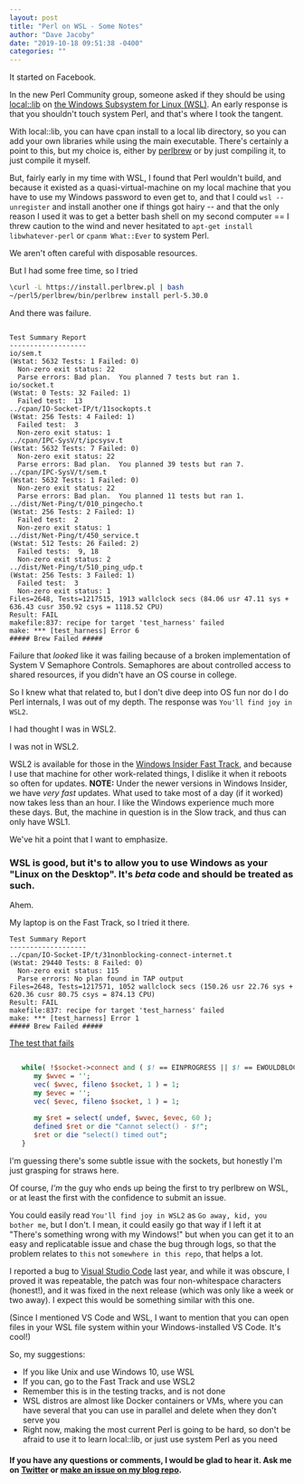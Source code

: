 ```yaml
---
layout: post
title: "Perl on WSL - Some Notes"
author: "Dave Jacoby"
date: "2019-10-18 09:51:38 -0400"
categories: ""
---
```


It started on Facebook.

In the new Perl Community group, someone asked if they should be using [local::lib](https://metacpan.org/pod/local::lib) on [the Windows Subsystem for Linux (WSL)](https://docs.microsoft.com/en-us/windows/wsl/install-win10). An early response is that you shouldn't touch system Perl, and that's where I took the tangent.

With local::lib, you can have cpan install to a local lib directory, so you can add your own libraries while using the main executable. There's certainly a point to this, but my choice is, either by [perlbrew](https://perlbrew.pl/) or by just compiling it, to just compile it myself.

But, fairly early in my time with WSL, I found that Perl wouldn't build, and because it existed as a quasi-virtual-machine on my local machine that you have to use my Windows password to even get to, and that I could `wsl --unregister` and install another one if things got hairy -- and that the only reason I used it was to get a better bash shell on my second computer == I threw caution to the wind and never hesitated to `apt-get install libwhatever-perl` or `cpanm What::Ever` to system Perl.

We aren't often careful with disposable resources.

But I had some free time, so I tried

```bash
\curl -L https://install.perlbrew.pl | bash
~/perl5/perlbrew/bin/perlbrew install perl-5.30.0
```

And there was failure.

```text

Test Summary Report
-------------------
io/sem.t                                                         (Wstat: 5632 Tests: 1 Failed: 0)
  Non-zero exit status: 22
  Parse errors: Bad plan.  You planned 7 tests but ran 1.
io/socket.t                                                      (Wstat: 0 Tests: 32 Failed: 1)
  Failed test:  13
../cpan/IO-Socket-IP/t/11sockopts.t                              (Wstat: 256 Tests: 4 Failed: 1)
  Failed test:  3
  Non-zero exit status: 1
../cpan/IPC-SysV/t/ipcsysv.t                                     (Wstat: 5632 Tests: 7 Failed: 0)
  Non-zero exit status: 22
  Parse errors: Bad plan.  You planned 39 tests but ran 7.
../cpan/IPC-SysV/t/sem.t                                         (Wstat: 5632 Tests: 1 Failed: 0)
  Non-zero exit status: 22
  Parse errors: Bad plan.  You planned 11 tests but ran 1.
../dist/Net-Ping/t/010_pingecho.t                                (Wstat: 256 Tests: 2 Failed: 1)
  Failed test:  2
  Non-zero exit status: 1
../dist/Net-Ping/t/450_service.t                                 (Wstat: 512 Tests: 26 Failed: 2)
  Failed tests:  9, 18
  Non-zero exit status: 2
../dist/Net-Ping/t/510_ping_udp.t                                (Wstat: 256 Tests: 3 Failed: 1)
  Failed test:  3
  Non-zero exit status: 1
Files=2648, Tests=1217515, 1913 wallclock secs (84.06 usr 47.11 sys + 636.43 cusr 350.92 csys = 1118.52 CPU)
Result: FAIL
makefile:837: recipe for target 'test_harness' failed
make: *** [test_harness] Error 6
##### Brew Failed #####
```

Failure that _looked_ like it was failing because of a broken implementation of System V Semaphore Controls. Semaphores are about controlled access to shared resources, if you didn't have an OS course in college.

So I knew what that related to, but I don't dive deep into OS fun nor do I do Perl internals, I was out of my depth. The response was `You'll find joy in WSL2`.

I had thought I was in WSL2.

I was not in WSL2.

WSL2 is available for those in the [Windows Insider Fast Track](https://www.bing.com/search?q=Windows+Insider+Fast+Track), and because I use that machine for other work-related things, I dislike it when it reboots so often for updates. **NOTE:** Under the newer versions in Windows Insider, we have _very fast_ updates. What used to take most of a day (if it worked) now takes less than an hour. I like the Windows experience much more these days. But, the machine in question is in the Slow track, and thus can only have WSL1.

We've hit a point that I want to emphasize.

### **WSL is good, but it's to allow you to use Windows as your "Linux on the Desktop". It's _beta_ code and should be treated as such.**

Ahem.

My laptop is on the Fast Track, so I tried it there.

```text
Test Summary Report
-------------------
../cpan/IO-Socket-IP/t/31nonblocking-connect-internet.t          (Wstat: 29440 Tests: 8 Failed: 0)
  Non-zero exit status: 115
  Parse errors: No plan found in TAP output
Files=2648, Tests=1217571, 1052 wallclock secs (150.26 usr 22.76 sys + 620.36 cusr 80.75 csys = 874.13 CPU)
Result: FAIL
makefile:837: recipe for target 'test_harness' failed
make: *** [test_harness] Error 1
##### Brew Failed #####
```

[The test that fails](https://metacpan.org/source/PEVANS/IO-Socket-IP-0.39/t/31nonblocking-connect-internet.t)

```perl

   while( !$socket->connect and ( $! == EINPROGRESS || $! == EWOULDBLOCK ) ) {
      my $wvec = '';
      vec( $wvec, fileno $socket, 1 ) = 1;
      my $evec = '';
      vec( $evec, fileno $socket, 1 ) = 1;
 
      my $ret = select( undef, $wvec, $evec, 60 );
      defined $ret or die "Cannot select() - $!";
      $ret or die "select() timed out";
   }
 ```

I'm guessing there's some subtle issue with the sockets, but honestly I'm just grasping for straws here.

Of course, _I'm_ the guy who ends up being the first to try perlbrew on WSL, or at least the first with the confidence to submit an issue.

You could easily read `You'll find joy in WSL2` as `Go away, kid, you bother me`, but I don't. I mean, it could easily go that way if I left it at "There's something wrong with my Windows!" but when you can get it to an easy and replicatable issue and chase the bug through logs, so that the problem relates to `this` not `somewhere in this repo`, that helps a lot.  

I reported a bug to [Visual Studio Code](https://code.visualstudio.com/) last year, and while it was obscure, I proved it was repeatable, the patch was four non-whitespace characters (honest!), and it was fixed in the next release (which was only like a week or two away). I expect this would be something similar with this one.

(Since I mentioned VS Code and WSL, I want to mention that you can open files in your WSL file system within your Windows-installed VS Code. It's cool!)

So, my suggestions:

* If you like Unix and use Windows 10, use WSL
* If you can, go to the Fast Track and use WSL2
* Remember this is in the testing tracks, and is not done
* WSL distros are almost like Docker containers or VMs, where you can have several that you can use in parallel and delete when they don't serve you
* Right now, making the most current Perl is going to be hard, so don't be afraid to use it to learn local::lib, or just use system Perl as you need

#### If you have any questions or comments, I would be glad to hear it. Ask me on [Twitter](https://twitter.com/jacobydave) or [make an issue on my blog repo](https://github.com/jacoby/jacoby.github.io).
